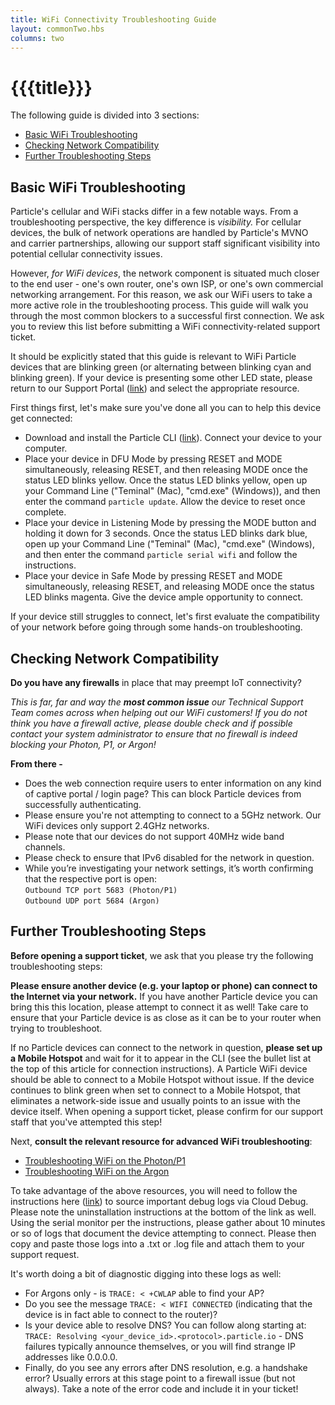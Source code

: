 ```yaml
---
title: WiFi Connectivity Troubleshooting Guide
layout: commonTwo.hbs
columns: two
---
```


# {{{title}}}
The following guide is divided into 3 sections:

* [Basic WiFi Troubleshooting](https://support.particle.io/hc/en-us/articles/360052621274#basic-wifi-troubleshooting)
* [Checking Network Compatibility](https://support.particle.io/hc/en-us/articles/360052621274#checking-network-compatibility)
* [Further Troubleshooting Steps](https://support.particle.io/hc/en-us/articles/360052621274#further-troubleshooting-steps)

## Basic WiFi Troubleshooting

Particle's cellular and WiFi stacks differ in a few notable ways. From a troubleshooting perspective, the key difference is _visibility._ For cellular devices, the bulk of network operations are handled by Particle's MVNO and carrier partnerships, allowing our support staff significant visibility into potential cellular connectivity issues. 

However, _for WiFi devices_, the network component is situated much closer to the end user - one's own router, one's own ISP, or one's own commercial networking arrangement. For this reason, we ask our WiFi users to take a more active role in the troubleshooting process. This guide will walk you through the most common blockers to a successful first connection. We ask you to review this list before submitting a WiFi connectivity-related support ticket.

It should be explicitly stated that this guide is relevant to WiFi Particle devices that are blinking green (or alternating between blinking cyan and blinking green). If your device is presenting some other LED state, please return to our Support Portal ([link](https://support.particle.io/hc/en-us)) and select the appropriate resource.

First things first, let's make sure you've done all you can to help this device get connected:

   * Download and install the Particle CLI ([link](/tutorials/developer-tools/cli/)). Connect your device to your computer.
   * Place your device in DFU Mode by pressing RESET and MODE simultaneously, releasing RESET, and then releasing MODE once the status LED blinks yellow. Once the status LED blinks yellow, open up your Command Line ("Teminal" (Mac), "cmd.exe" (Windows)), and then enter the command `particle update`. Allow the device to reset once complete.
   * Place your device in Listening Mode by pressing the MODE button and holding it down for 3 seconds. Once the status LED blinks dark blue, open up your Command Line ("Teminal" (Mac), "cmd.exe" (Windows), and then enter the command `particle serial wifi` and follow the instructions.
   * Place your device in Safe Mode by pressing RESET and MODE simultaneously, releasing RESET, and releasing MODE once the status LED blinks magenta. Give the device ample opportunity to connect.

If your device still struggles to connect, let's first evaluate the compatibility of your network before going through some hands-on troubleshooting. 

## Checking Network Compatibility

**Do you have any firewalls** in place that may preempt IoT connectivity?

_This is far, far and way the **most common issue** our Technical Support Team comes across when helping out our WiFi customers! If you do not think you have a firewall active, please double check and if possible contact your system administrator to ensure that no firewall is indeed blocking your Photon, P1, or Argon!_

**From there -** 

   * Does the web connection require users to enter information on any kind of captive portal / login page? This can block Particle devices from successfully authenticating.
   * Please ensure you're not attempting to connect to a 5GHz network. Our WiFi devices only support 2.4GHz networks.
   * Please note that our devices do not support 40MHz wide band channels.
   * Please check to ensure that IPv6 disabled for the network in question.
   * While you’re investigating your network settings, it’s worth confirming that the respective port is open:  
   `Outbound TCP port 5683 (Photon/P1) `  
   `Outbound UDP port 5684 (Argon) `

## Further Troubleshooting Steps

**Before opening a support ticket**, we ask that you please try the following troubleshooting steps:

**Please ensure another device (e.g. your laptop or phone) can connect to the Internet via your network.** If you have another Particle device you can bring this this location, please attempt to connect it as well! Take care to ensure that your Particle device is as close as it can be to your router when trying to troubleshoot.

If no Particle devices can connect to the network in question, **please set up a Mobile Hotspot** and wait for it to appear in the CLI (see the bullet list at the top of this article for connection instructions). A Particle WiFi device should be able to connect to a Mobile Hotspot without issue. If the device continues to blink green when set to connect to a Mobile Hotspot, that eliminates a network-side issue and usually points to an issue with the device itself. When opening a support ticket, please confirm for our support staff that you've attempted this step!

Next, **consult the relevant resource for advanced WiFi troubleshooting**:

* [Troubleshooting WiFi on the Photon/P1](https://support.particle.io/hc/articles/1260800691709/)
* [Troubleshooting WiFi on the Argon](https://support.particle.io/hc/articles/1260800691709/)

To take advantage of the above resources, you will need to follow the instructions here ([link](https://github.com/particle-iot/cloud-debug)) to source important debug logs via Cloud Debug. Please note the uninstallation instructions at the bottom of the link as well. Using the serial monitor per the instructions, please gather about 10 minutes or so of logs that document the device attempting to connect. Please then copy and paste those logs into a .txt or .log file and attach them to your support request.

 It's worth doing a bit of diagnostic digging into these logs as well:

   * For Argons only - is `TRACE: < +CWLAP` able to find your AP?
   * Do you see the message `TRACE: < WIFI CONNECTED` (indicating that the device is in fact able to connect to the router)?
   * Is your device able to resolve DNS? You can follow along starting at: `TRACE: Resolving <your_device_id>.<protocol>.particle.io` \- DNS failures typically announce themselves, or you will find strange IP addresses like 0.0.0.0.
   * Finally, do you see any errors after DNS resolution, e.g. a handshake error? Usually errors at this stage point to a firewall issue (but not always). Take a note of the error code and include it in your ticket!

